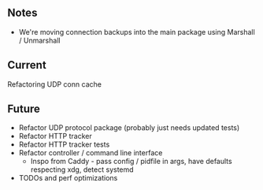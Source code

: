 ## Notes

* We're moving connection backups into the main package using Marshall / Unmarshall

## Current

Refactoring UDP conn cache

## Future

* Refactor UDP protocol package (probably just needs updated tests)
* Refactor HTTP tracker
* Refactor HTTP tracker tests
* Refactor controller / command line interface
  * Inspo from Caddy - pass config / pidfile in args, have defaults respecting xdg, detect systemd
* TODOs and perf optimizations
